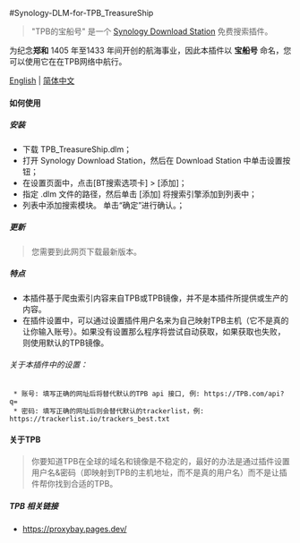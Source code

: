 #Synology-DLM-for-TPB_TreasureShip

> "TPB的宝船号" 是一个 [Synology Download Station](https://www.synology.com/en-global/dsm/packages/DownloadStation) 免费搜索插件。

为纪念<b>郑和</b> 1405 年至1433 年间开创的航海事业，因此本插件以 <b>宝船号</b> 命名，您可以使用它在在TPB网络中航行。

[English](README.cn.md) | [简体中文](README.cn.md)


#### 如何使用

##### 安装

* 下载 TPB_TreasureShip.dlm；
* 打开 Synology Download Station，然后在 Download Station 中单击设置按钮；
* 在设置页面中，点击[BT搜索选项卡] > [添加]；
* 指定 .dlm 文件的路径，然后单击 [添加] 将搜索引擎添加到列表中；
* 列表中添加搜索模块。 单击“确定”进行确认。；
  
##### 更新

> 您需要到此网页下载最新版本。


##### 特点

+ 本插件基于爬虫索引内容来自TPB或TPB镜像，并不是本插件所提供或生产的内容。
+ 在插件设置中，可以通过设置插件用户名来为自己映射TPB主机（它不是真的让你输入账号）。如果没有设置那么程序将尝试自动获取，如果获取也失败，则使用默认的TPB镜像。

###### 关于本插件中的设置：

     * 账号: 填写正确的网址后将替代默认的TPB api 接口, 例: https://TPB.com/api?q=
     * 密码: 填写正确的网址后则会替代默认的trackerlist，例: https://trackerlist.io/trackers_best.txt


#### 关于TPB

> 你要知道TPB在全球的域名和镜像是不稳定的，最好的办法是通过插件设置用户名&密码（即映射到TPB的主机地址，而不是真的用户名）而不是让插件帮你找到合适的TPB。



##### TPB 相关链接

 * https://proxybay.pages.dev/